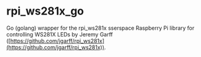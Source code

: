 # rpi_ws281x_go

Go (golang) wrapper for the rpi_ws281x sserspace Raspberry Pi library for controlling WS281X LEDs by Jeremy Garff ([https://github.com/jgarff/rpi_ws281x](https://github.com/jgarff/rpi_ws281x)).
